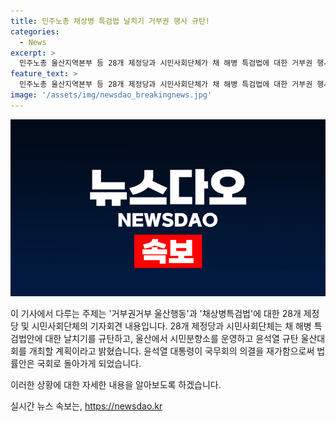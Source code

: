 ```yaml
---
title: 민주노총 채상병 특검법 날치기 거부권 행사 규탄!
categories:
  - News
excerpt: >
  민주노총 울산지역본부 등 28개 제정당과 시민사회단체가 채 해병 특검법에 대한 거부권 행사를 규탄하는 기자회견을 열었다. 이들은 윤석열 정권을 비판하고, 채 해병 순직 사건에 대한 진상을 규명하기 위해 특검을 요구했다. 거부권거부 울산행동을 선언한 단체는 울산에서 시민분향소를 운영하고 윤석열 규탄 울산대회를 개최할 계획이다. 윤석열 대통령은 채상병특검법에 대한 국무회의 의결을 재가하여 법률안이 국회로 되돌아가게 됐다.
feature_text: >
  민주노총 울산지역본부 등 28개 제정당과 시민사회단체가 채 해병 특검법에 대한 거부권 행사를 규탄하는 기자회견을 열었다. 이들은 윤석열 정권을 비판하고, 채 해병 순직 사건에 대한 진상을 규명하기 위해 특검을 요구했다. 거부권거부 울산행동을 선언한 단체는 울산에서 시민분향소를 운영하고 윤석열 규탄 울산대회를 개최할 계획이다. 윤석열 대통령은 채상병특검법에 대한 국무회의 의결을 재가하여 법률안이 국회로 되돌아가게 됐다.
image: '/assets/img/newsdao_breakingnews.jpg'
---
```


<p><img src="/assets/img/newsdao_breakingnews.jpg" alt="ranknews 속보" /></p>

<p>이 기사에서 다루는 주제는 '거부권거부 울산행동'과 '채상병특검법'에 대한 28개 제정당 및 시민사회단체의 기자회견 내용입니다. 28개 제정당과 시민사회단체는 채 해병 특검법안에 대한 날치기를 규탄하고, 울산에서 시민분향소를 운영하고 윤석열 규탄 울산대회를 개최할 계획이라고 밝혔습니다. 윤석열 대통령이 국무회의 의결을 재가함으로써 법률안은 국회로 돌아가게 되었습니다.</p>

<p>이러한 상황에 대한 자세한 내용을 알아보도록 하겠습니다.</p>
실시간 뉴스 속보는, <a href="https://newsdao.kr" rel="dofollow">https://newsdao.kr</a>



